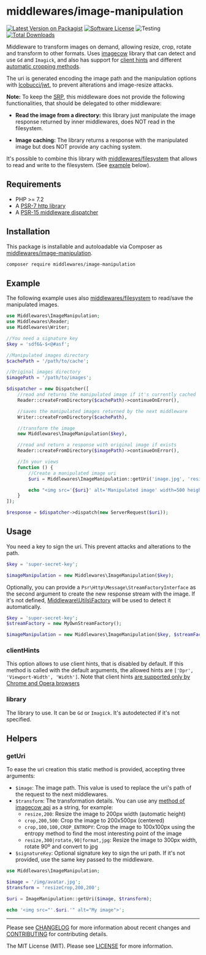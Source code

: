 # middlewares/image-manipulation

[![Latest Version on Packagist][ico-version]][link-packagist]
[![Software License][ico-license]](LICENSE)
![Testing][ico-ga]
[![Total Downloads][ico-downloads]][link-downloads]

Middleware to transform images on demand, allowing resize, crop, rotate and transform to other formats. Uses [imagecow](https://github.com/oscarotero/imagecow) library that can detect and use `Gd` and `Imagick`, and also has support for [client hints](https://www.smashingmagazine.com/2016/01/leaner-responsive-images-client-hints/) and different [automatic cropping methods](https://github.com/oscarotero/imagecow#automatic-cropping).

The uri is generated encoding the image path and the manipulation options with [lcobucci/jwt](https://github.com/lcobucci/jwt/), to prevent alterations and image-resize attacks.

**Note:** To keep the [SRP](https://en.wikipedia.org/wiki/Single_responsibility_principle), this middleware does not provide the following functionalities, that should be delegated to other middleware:

* **Read the image from a directory:** this library just manipulate the image response returned by inner middlewares, does NOT read in the filesystem.

* **Image caching:** The library returns a response with the manipulated image but does NOT provide any caching system.

It's possible to combine this library with [middlewares/filesystem](https://github.com/middlewares/filesystem) that allows to read and write to the filesystem. (See [example](#example) below).

## Requirements

* PHP >= 7.2
* A [PSR-7 http library](https://github.com/middlewares/awesome-psr15-middlewares#psr-7-implementations)
* A [PSR-15 middleware dispatcher](https://github.com/middlewares/awesome-psr15-middlewares#dispatcher)

## Installation

This package is installable and autoloadable via Composer as [middlewares/image-manipulation](https://packagist.org/packages/middlewares/image-manipulation).

```sh
composer require middlewares/image-manipulation
```

## Example

The following example uses also [middlewares/filesystem](https://github.com/middlewares/filesystem) to read/save the manipulated images.

```php
use Middlewares\ImageManipulation;
use Middlewares\Reader;
use Middlewares\Writer;

//You need a signature key
$key = 'sdf6&-$<@#asf';

//Manipulated images directory
$cachePath = '/path/to/cache';

//Original images directory
$imagePath = '/path/to/images';

$dispatcher = new Dispatcher([
    //read and returns the manipulated image if it's currently cached
    Reader::createFromDirectory($cachePath)->continueOnError(),

    //saves the manipulated images returned by the next middleware
    Writer::createFromDirectory($cachePath),

    //transform the image
    new Middlewares\ImageManipulation($key),

    //read and return a response with original image if exists
    Reader::createFromDirectory($imagePath)->continueOnError(),

    //In your views
    function () {
        //Create a manipulated image uri
        $uri = Middlewares\ImageManipulation::getUri('image.jpg', 'resizeCrop,500,500,CROP_ENTROPY');

        echo "<img src='{$uri}' alt='Manipulated image' width=500 height=500>";
    }
]);

$response = $dispatcher->dispatch(new ServerRequest($uri));
```

## Usage

You need a key to sign the uri. This prevent attacks and alterations to the path. 

```php
$key = 'super-secret-key';

$imageManipulation = new Middlewares\ImageManipulation($key);
```

Optionally, you can provide a `Psr\Http\Message\StreamFactoryInterface` as the second argument to create the new response stream with the image. If it's not defined, [Middleware\Utils\Factory](https://github.com/middlewares/utils#factory) will be used to detect it automatically.

```php
$key = 'super-secret-key';
$streamFactory = new MyOwnStreamFactory();

$imageManipulation = new Middlewares\ImageManipulation($key, $streamFactory);
```

### clientHints

This option allows to use client hints, that is disabled by default. If this method is called with the default arguments, the allowed hints are `['Dpr', 'Viewport-Width', 'Width']`. Note that client hints [are supported only by Chrome and Opera browsers](http://caniuse.com/#feat=client-hints-dpr-width-viewport)

### library

The library to use. It can be `Gd` or `Imagick`. It's autodetected if it's not specified.

## Helpers

### getUri

To ease the uri creation this static method is provided, accepting three arguments:

* `$image`: The image path. This value is used to replace the uri's path of the request to the next middlewares.
* `$transform`: The transformation details. You can use any [method of imagecow api](https://github.com/oscarotero/imagecow#execute-multiple-functions) as a string, for example:
  * `resize,200`: Resize the image to 200px width (automatic height)
  * `crop,200,500`: Crop the image to 200x500px (centered)
  * `crop,100,100,CROP_ENTROPY`: Crop the image to 100x100px using the entropy method to find the most interesting point of the image
  * `resize,300|rotate,90|format,jpg`: Resize the image to 300px width, rotate 90º and convert to jpg
* `$signatureKey`: Optional signature key to sign the uri path. If it's not provided, use the same key passed to the middleware.

```php
use Middlewares\ImageManipulation;

$image = '/img/avatar.jpg';
$transform = 'resizeCrop,200,200';

$uri = ImageManipulation::getUri($image, $transform);

echo '<img src="'.$uri.'" alt="My image">';
```

---

Please see [CHANGELOG](CHANGELOG.md) for more information about recent changes and [CONTRIBUTING](CONTRIBUTING.md) for contributing details.

The MIT License (MIT). Please see [LICENSE](LICENSE) for more information.

[ico-version]: https://img.shields.io/packagist/v/middlewares/image-manipulation.svg?style=flat-square
[ico-license]: https://img.shields.io/badge/license-MIT-brightgreen.svg?style=flat-square
[ico-ga]: https://github.com/middlewares/image-manipulation/workflows/testing/badge.svg
[ico-downloads]: https://img.shields.io/packagist/dt/middlewares/image-manipulation.svg?style=flat-square

[link-packagist]: https://packagist.org/packages/middlewares/image-manipulation
[link-scrutinizer]: https://scrutinizer-ci.com/g/middlewares/image-manipulation
[link-downloads]: https://packagist.org/packages/middlewares/image-manipulation

